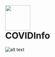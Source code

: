# <img src="https://github.com/milovanarsul/COVIDInfo/blob/main/RoundedIcon.png" width="80"/> <br/> COVIDInfo <br/>

![alt text](https://github.com/milovanarsul/COVIDInfo/blob/main/Simulator%20Screen%20Shot%20-%20iPad%20Pro%20(12.9-inch)%20(5th%20generation)%20-%202021-05-16%20at%2017.27.11.jpeg)


